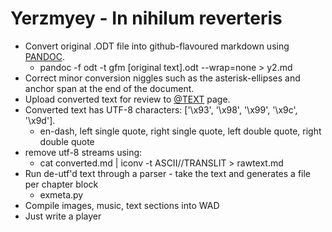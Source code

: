 # Yerzmyey - In nihilum reverteris

* Convert original .ODT file into github-flavoured markdown using [PANDOC](https://pandoc.org/).
  * pandoc -f odt -t gfm [original text].odt --wrap=none > y2.md
* Correct minor conversion niggles such as the asterisk-ellipses and anchor span at the end of the document.
* Upload converted text for review to [@TEXT](https://github.com/charlierobson/textgame/wiki/@-Text) page.
* Converted text has UTF-8 characters: ['\x93', '\x98', '\x99', '\x9c', '\x9d']. 
  * en-dash, left single quote, right single quote, left double quote, right double quote
* remove utf-8 streams using:
  * cat converted.md | iconv -t ASCII//TRANSLIT > rawtext.md
* Run de-utf'd text through a parser - take the text and generates a file per chapter block
  * exmeta.py 
* Compile images, music, text sections into WAD
* Just write a player
